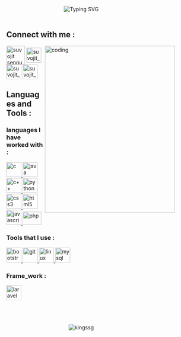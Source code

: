 <p align="center"><img src="https://readme-typing-svg.demolab.com?font=Raleway&weight=500&size=38&pause=1000&color=4276FF&width=700&height=63&separator=%3C&lines=Hello_World+I+am+Suvojit_Sengupta" alt="Typing SVG" />
</p> 


  <div style=" padding-top: 5px;  padding-left: 50px;">
    <h2 align="left">Connect with me :</h3>
      <img align="right" alt="coding" width="350" height="450" src="https://github.com/kingSSG/Convert-Number-To-Words-/assets/66203670/8dc57db4-04f1-48b2-9fae-d129c35a6add">  
<p align="left">
<a href="https://www.linkedin.com/in/suvojit-sengupta-82115820a/" target="blank"><img align="center" src="https://cliply.co/wp-content/uploads/2021/02/372102050_LINKEDIN_ICON_TRANSPARENT_1080.gif" alt="suvojit sengupta" height="50" width="50" /></a>
<a href="https://www.instagram.com/suvojit_sengupta/" target="blank"><img align="center" src="https://png.pngtree.com/png-vector/20221018/ourmid/pngtree-instagram-social-platform-icon-png-image_6315976.png" alt="suvojit_sengupta" height="40" width="40" /></a>
  <a href="https://www.codechef.com/users/s_s_g" target="blank"><img align="center" src="https://i.pinimg.com/originals/c5/d9/fc/c5d9fc1e18bcf039f464c2ab6cfb3eb6.jpg" alt="suvojit_sengupta" height="40" width="40" /></a>
<a href="http://suvojitsengupta.000.pe/" target="blank"><img align="center" src="https://cdn.pixabay.com/animation/2023/06/13/15/13/15-13-52-82_512.gif" alt="suvojit_sengupta" height="40" width="40" /></a>
</p>

<h2 align="left">Languages and Tools :</h3>

<p align="left" class="p">
 <h3 >languages I have worked with :</h3> 
              <a href="https://www.cprogramming.com/" target="_blank" rel="noreferrer"> 
            <img src="https://upload.wikimedia.org/wikipedia/commons/thumb/1/18/C_Programming_Language.svg/1200px-C_Programming_Language.svg.png" alt="c" width="40" height="40"/> </a> 
            <a href="https://www.java.com" target="_blank" rel="noreferrer"> 
                <img src="https://static-00.iconduck.com/assets.00/java-icon-2048x2048-yxty4s2p.png" alt="java" width="40" height="40"/> 
                                                                                                      </a>           
                <a href="https://www.w3schools.com/cpp/" target="_blank" rel="noreferrer"> 
                <img src="https://upload.wikimedia.org/wikipedia/commons/thumb/1/18/ISO_C%2B%2B_Logo.svg/800px-ISO_C%2B%2B_Logo.svg.png" alt="c++" width="40" height="40"/>
            </a> 
             <a href="https://www.python.org" target="_blank" rel="noreferrer"> 
                    <img src="https://cdn-icons-png.flaticon.com/512/5968/5968286.png" alt="python" width="40" height="40"/> </a> 
            <br>
            <a href="https://www.w3schools.com/css/" target="_blank" rel="noreferrer"> 
            <img src="https://upload.wikimedia.org/wikipedia/commons/thumb/6/62/CSS3_logo.svg/2048px-CSS3_logo.svg.png" alt="css3" width="40" height="40"/> </a> 
                <a href="https://www.w3.org/html/" target="_blank" rel="noreferrer"> 
            <img src="https://cdn-icons-png.flaticon.com/512/174/174854.png" alt="html5" width="40" height="40"/> </a> 
                <a href="https://developer.mozilla.org/en-US/docs/Web/JavaScript" target="_blank" rel="noreferrer"> 
                    <img src="https://upload.wikimedia.org/wikipedia/commons/thumb/6/6a/JavaScript-logo.png/800px-JavaScript-logo.png" alt="javascript" width="40" height="40"/> </a> 
                <a href="https://www.php.net" target="_blank" rel="noreferrer"> 
                    <img src="https://www.freepnglogos.com/uploads/php-logo-png/php-logo-php-elephant-logo-vectors-download-5.png" alt="php" width="50" height="35"/> </a>     
                        <br>
            <h3 align="left">Tools that I use :</h3> 
                <a href="https://getbootstrap.com" target="_blank" rel="noreferrer"> 
                <img src="https://getbootstrap.com/docs/5.2/assets/brand/bootstrap-logo-shadow.png" alt="bootstrap" width="40" height="40"/> </a> 
                <a href="https://git-scm.com/" target="_blank" rel="noreferrer">
                <img src="https://www.vectorlogo.zone/logos/git-scm/git-scm-icon.svg" alt="git" width="40" height="40"/> </a> 
                <a href="https://www.linux.org/" target="_blank" rel="noreferrer"> 
                            <img src="https://cdn.icon-icons.com/icons2/2415/PNG/512/linux_original_logo_icon_146433.png" alt="linux" width="40" height="40"/> </a> 
                            <a href="https://www.mysql.com/" target="_blank" rel="noreferrer"> 
                                <img src="https://cdn-icons-png.flaticon.com/512/5968/5968363.png" alt="mysql" width="40" height="40"/> </a> <br>            
            <h3 align="left">Frame_work : </h3> 
                <a href="https://laravel.com/" target="_blank" rel="noreferrer"> 
                    <img src="https://s3-eu-west-1.amazonaws.com/bucketeer-688d8e11-8fc6-459f-bb52-26fd21452913/2020/03/AcA2LnWL_400x400.jpg" alt="laravel" width="40" height="40"/> </a>               
            </p>
        </div>

<br>
<p align="center" >
    <img align="center" style="padding-top: 20px; " src="https://github-readme-stats.vercel.app/api/top-langs?username=kingssg&show_icons=true&locale=en&layout=compact" alt="kingssg" /></p>



